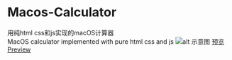 # Macos-Calculator  

用纯html css和js实现的macOS计算器  
MacOS calculator implemented with pure html css and js
![alt 示意图](/Users/yingxiu/Desktop)
[预览 Preview](https://liyingxiu.github.io/Mac_Calculator/)
